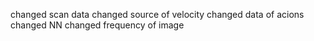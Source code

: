 changed scan data
changed source of velocity
changed data of acions
changed NN 
changed frequency of image